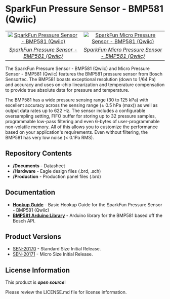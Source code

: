 SparkFun Pressure Sensor - BMP581 (Qwiic) 
=========================================

<table class="table table-hover table-striped table-bordered">
  <tr align="center">
    <td><a href="https://www.sparkfun.com/products/20170"><img src="https://cdn.sparkfun.com/r/600-600/assets/learn_tutorials/2/5/5/0/SparkFun_Pressure_Sensor_BMP581_Qwiic-Thumbnail.jpg" alt="SparkFun Pressure Sensor - BMP581 (Qwiic)"></a></td>
    <td><a href="https://www.sparkfun.com/products/20171"><img src="https://cdn.sparkfun.com/r/600-600/assets/learn_tutorials/2/5/5/0/BMP581_Qwiic_Micro-Thumbnail.jpg" alt="SparkFun Micro Pressure Sensor - BMP581 (Qwiic)"></a></td>
  </tr>
  <tr align="center">
    <td><a href="https://www.sparkfun.com/products/20170"><i>SparkFun Pressure Sensor - BMP581 (Qwiic)</i></a></td>
    <td><a href="https://www.sparkfun.com/products/20171"><i>SparkFun Micro Pressure Sensor - BMP581 (Qwiic)</i></a></td>
  </tr>
</table>

The SparkFun Pressure Sensor - BMP581 (Qwiic) and Micro Pressure Sensor - BMP581 (Qwiic) features the BMP581 pressure sensor from Bosch Sensortec. The BMP581 boasts exceptional resolution (down to 1/64 Pa) and accuracy  and uses on-chip linearization and temperature compensation to provide true absolute data for pressure and temperature. 

The BMP581 has a wide pressure sensing range (30 to 125 kPa) with excellent accuracy across the sensing range (&plusmn; 0.5 hPa (max)) as well as output data rates up to 622 Hz. The sensor includes a configurable oversampling setting, FIFO buffer for storing up to 32 pressure samples, programmable low-pass filtering and even 6-bytes of user-programmable non-volatile memory. All of this allows you to customize the performance based on your application's requirements. Even without filtering, the BMP581 has very low noise (< 0.1Pa RMS).

Repository Contents
-------------------
* **/Documents** - Datasheet
* **/Hardware** - Eagle design files (.brd, .sch)
* **/Production** - Production panel files (.brd)

Documentation
-------------
* **[Hookup Guide](https://learn.sparkfun.com/tutorials/qwiic-pressure-sensor-bmp581-hookup-guide)** - Basic Hookup Guide for the SparkFun Pressure Sensor - BMP581 (Qwiic)
* **[BMP581 Arduino Library](https://github.com/sparkfun/SparkFun_BMP581_Arduino_Library)** - Arduino library for the BMP581 based off the Bosch API.

Product Versions
----------------
* [SEN-20170](https://www.sparkfun.com/products/20170) - Standard Size Initial Release.
* [SEN-20171](https://www.sparkfun.com/products/20171) - Micro Size Initial Release.

License Information
-------------------

This product is _**open source**_! 

Please review the LICENSE.md file for license information. 

